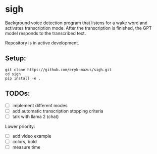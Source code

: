 # sigh

Background voice detection program that listens for a wake word and activates transcription mode.
After the transcription is finished, the GPT model responds to the transcribed text.

Repository is in active development.

## Setup:

```
git clone https://github.com/eryk-mazus/sigh.git
cd sigh
pip install -e .
```

## TODOs:
- [ ] implement different modes
- [ ] add automatic transcription stopping criteria
- [ ] talk with llama 2 (chat)

Lower priority:
- [ ] add video example
- [ ] colors, bold
- [ ] measure time
